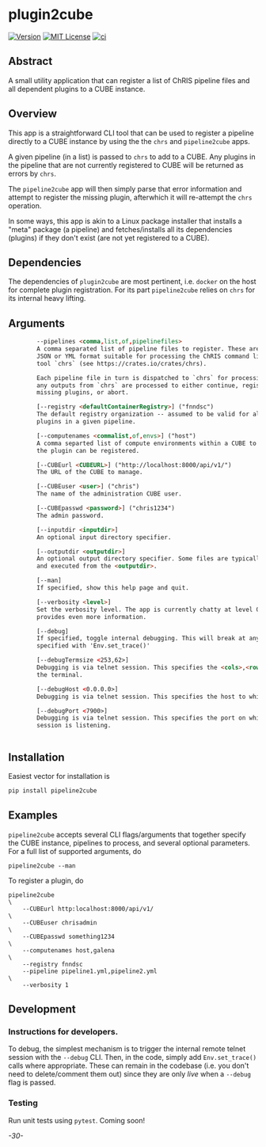 # plugin2cube

[![Version](https://img.shields.io/docker/v/fnndsc/pl-plugin2cube?sort=semver)](https://hub.docker.com/r/fnndsc/pl-plugin2cube)
[![MIT License](https://img.shields.io/github/license/fnndsc/pl-plugin2cube)](https://github.com/FNNDSC/pl-plugin2cube/blob/main/LICENSE)
[![ci](https://github.com/FNNDSC/pl-plugin2cube/actions/workflows/ci.yml/badge.svg)](https://github.com/FNNDSC/pl-plugin2cube/actions/workflows/ci.yml)

## Abstract

A small utility application that can register a list of ChRIS pipeline files and all dependent plugins to a CUBE instance.

## Overview

This app is a straightforward CLI tool that can be used to register a pipeline directly to a CUBE instance by using the the `chrs` and `pipeline2cube` apps.

A given pipeline (in a list) is passed to `chrs` to add to a CUBE. Any plugins in the pipeline that are not currently registered to CUBE will be returned as errors by `chrs`.

The `pipeline2cube` app will then simply parse that error information and attempt to register the missing plugin, afterwhich it will re-attempt the `chrs` operation.

In some ways, this app is akin to a Linux package installer that installs a "meta" package (a pipeline) and fetches/installs all its dependencies (plugins) if they don't exist (are not yet registered to a CUBE).

## Dependencies

The dependencies of `plugin2cube` are most pertinent, i.e. `docker` on the host for complete plugin registration. For its part `pipeline2cube` relies on `chrs` for its internal heavy lifting.

## Arguments

```html
        --pipelines <comma,list,of,pipelinefiles>
        A comma separated list of pipeline files to register. These are in either
        JSON or YML format suitable for processing the ChRIS command line client
        tool `chrs` (see https://crates.io/crates/chrs).

        Each pipeline file in turn is dispatched to `chrs` for processing, and
        any outputs from `chrs` are processed to either continue, register
        missing plugins, or abort.

        [--registry <defaultContainerRegistry>] ("fnndsc")
        The default registry organization -- assumed to be valid for all
        plugins in a given pipeline.

        [--computenames <commalist,of,envs>] ("host")
        A comma separted list of compute environments within a CUBE to which
        the plugin can be registered.

        [--CUBEurl <CUBEURL>] ("http://localhost:8000/api/v1/")
        The URL of the CUBE to manage.

        [--CUBEuser <user>] ("chris")
        The name of the administration CUBE user.

        [--CUBEpasswd <password>] ("chris1234")
        The admin password.

        [--inputdir <inputdir>]
        An optional input directory specifier.

        [--outputdir <outputdir>]
        An optional output directory specifier. Some files are typically created
        and executed from the <outputdir>.

        [--man]
        If specified, show this help page and quit.

        [--verbosity <level>]
        Set the verbosity level. The app is currently chatty at level 0 and level 1
        provides even more information.

        [--debug]
        If specified, toggle internal debugging. This will break at any breakpoints
        specified with 'Env.set_trace()'

        [--debugTermsize <253,62>]
        Debugging is via telnet session. This specifies the <cols>,<rows> size of
        the terminal.

        [--debugHost <0.0.0.0>]
        Debugging is via telnet session. This specifies the host to which to connect.

        [--debugPort <7900>]
        Debugging is via telnet session. This specifies the port on which the telnet
        session is listening.



```

## Installation

Easiest vector for installation is

```bash
pip install pipeline2cube
```

## Examples

`pipeline2cube` accepts several CLI flags/arguments that together specify the CUBE instance, pipelines to process, and several optional parameters. For a full list of supported arguments, do

```shell
pipeline2cube --man
```

To register a plugin, do

```shell
pipeline2cube                                                           \
    --CUBEurl http:localhost:8000/api/v1/                               \
    --CUBEuser chrisadmin                                               \
    --CUBEpasswd something1234                                          \
    --computenames host,galena                                          \
    --registry fnndsc
    --pipeline pipeline1.yml,pipeline2.yml                              \
    --verbosity 1

```

## Development

### Instructions for developers.

To debug, the simplest mechanism is to trigger the internal remote telnet session with the `--debug` CLI. Then, in the code, simply add `Env.set_trace()` calls where appropriate. These can remain in the codebase (i.e. you don't need to delete/comment them out) since they are only _live_ when a `--debug` flag is passed.

### Testing

Run unit tests using `pytest`. Coming soon!

_-30-_
